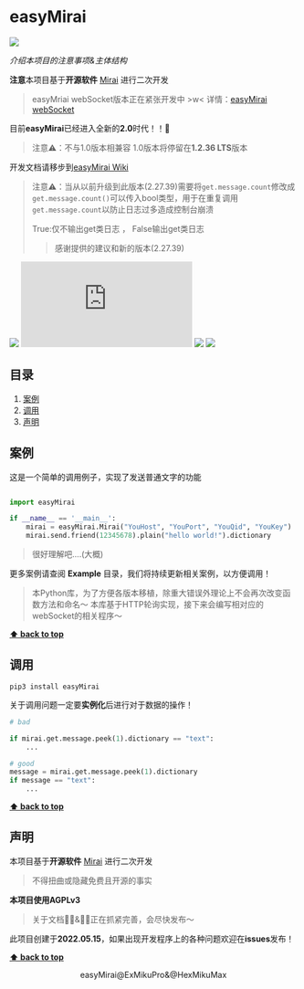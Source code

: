 # easyMirai

![](./Docs/assets/image/title-v2.png)

*介绍本项目的注意事项&主体结构*

**注意**本项目基于**开源软件** [Mirai](https://github.com/mamoe/mirai) 进行二次开发

> easyMriai webSocket版本正在紧张开发中 >w< 详情：[easyMirai webSocket](https://github.com/easyMirais/easyMirai-webSocket)

目前**easyMirai**已经进入全新的**2.0**时代！！🥳

> 注意⚠️：不与1.0版本相兼容 1.0版本将停留在**1.2.36 LTS**版本 

开发文档请移步到[easyMirai Wiki](https://github.com/easyMirais/easyMirai/wiki/Home)

> 注意⚠：当从以前升级到此版本(2.27.39)需要将`get.message.count`修改成`get.message.count()`可以传入bool类型，用于在重复调用`get.message.count`以防止日志过多造成控制台崩溃
> 
> True:仅不输出get类日志 ， False输出get类日志
> >感谢提供的建议和新的版本(2.27.39)

[![](https://img.shields.io/badge/blog-@Sfnco-ff69b4.svg?style=flat-square&)](https://sfnco.com.cn)
![](https://img.shields.io/github/size/easyMirais/easyMirai/README.md?style=flat-square&logo=appveyor)
![](https://img.shields.io/badge/Python-3.6+-73b1e2?style=flat-square&logo=appveyor)
![](https://img.shields.io/badge/easyMirai-2.0-73d1a4?style=flat-square)

## 目录

1. [案例](#案例)
2. [调用](#调用)
3. [声明](#声明)

## 案例

这是一个简单的调用例子，实现了发送普通文字的功能

```python

import easyMirai

if __name__ == '__main__':
    mirai = easyMirai.Mirai("YouHost", "YouPort", "YouQid", "YouKey")
    mirai.send.friend(12345678).plain("hello world!").dictionary

```

> 很好理解吧....(大概)

更多案例请查阅 **Example** 目录，我们将持续更新相关案例，以方便调用！

> 本Python库，为了方便各版本移植，除重大错误外理论上不会再次改变函数方法和命名～
> 本库基于HTTP轮询实现，接下来会编写相对应的webSocket的相关程序～


**[⬆ back to top](#目录)**

## 调用

```shell
pip3 install easyMirai
```

关于调用问题一定要**实例化**后进行对于数据的操作！

```python
# bad

if mirai.get.message.peek(1).dictionary == "text":
    ...

# good
message = mirai.get.message.peek(1).dictionary
if message == "text":
    ...
```

**[⬆ back to top](#目录)**

## 声明

本项目基于**开源软件** [Mirai](`https://github.com/mamoe/mirai`) 进行二次开发

> 不得扭曲或隐藏免费且开源的事实

**本项目使用AGPLv3**

> 关于文档👩‍💻&🧑‍💻正在抓紧完善，会尽快发布～


此项目创建于**2022.05.15**，如果出现开发程序上的各种问题欢迎在**issues**发布！

**[⬆ back to top](#目录)**

<div style="text-align: center;">easyMirai@ExMikuPro&@HexMikuMax</div>

